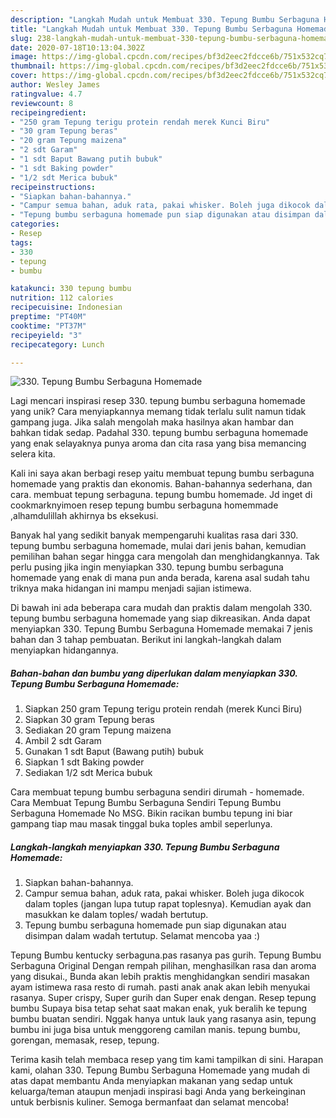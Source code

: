 ```yaml
---
description: "Langkah Mudah untuk Membuat 330. Tepung Bumbu Serbaguna Homemade Anti Gagal"
title: "Langkah Mudah untuk Membuat 330. Tepung Bumbu Serbaguna Homemade Anti Gagal"
slug: 238-langkah-mudah-untuk-membuat-330-tepung-bumbu-serbaguna-homemade-anti-gagal
date: 2020-07-18T10:13:04.302Z
image: https://img-global.cpcdn.com/recipes/bf3d2eec2fdcce6b/751x532cq70/330-tepung-bumbu-serbaguna-homemade-foto-resep-utama.jpg
thumbnail: https://img-global.cpcdn.com/recipes/bf3d2eec2fdcce6b/751x532cq70/330-tepung-bumbu-serbaguna-homemade-foto-resep-utama.jpg
cover: https://img-global.cpcdn.com/recipes/bf3d2eec2fdcce6b/751x532cq70/330-tepung-bumbu-serbaguna-homemade-foto-resep-utama.jpg
author: Wesley James
ratingvalue: 4.7
reviewcount: 8
recipeingredient:
- "250 gram Tepung terigu protein rendah merek Kunci Biru"
- "30 gram Tepung beras"
- "20 gram Tepung maizena"
- "2 sdt Garam"
- "1 sdt Baput Bawang putih bubuk"
- "1 sdt Baking powder"
- "1/2 sdt Merica bubuk"
recipeinstructions:
- "Siapkan bahan-bahannya."
- "Campur semua bahan, aduk rata, pakai whisker. Boleh juga dikocok dalam toples (jangan lupa tutup rapat toplesnya). Kemudian ayak dan masukkan ke dalam toples/ wadah bertutup."
- "Tepung bumbu serbaguna homemade pun siap digunakan atau disimpan dalam wadah tertutup. Selamat mencoba yaa :)"
categories:
- Resep
tags:
- 330
- tepung
- bumbu

katakunci: 330 tepung bumbu 
nutrition: 112 calories
recipecuisine: Indonesian
preptime: "PT40M"
cooktime: "PT37M"
recipeyield: "3"
recipecategory: Lunch

---
```



![330. Tepung Bumbu Serbaguna Homemade](https://img-global.cpcdn.com/recipes/bf3d2eec2fdcce6b/751x532cq70/330-tepung-bumbu-serbaguna-homemade-foto-resep-utama.jpg)

Lagi mencari inspirasi resep 330. tepung bumbu serbaguna homemade yang unik? Cara menyiapkannya memang tidak terlalu sulit namun tidak gampang juga. Jika salah mengolah maka hasilnya akan hambar dan bahkan tidak sedap. Padahal 330. tepung bumbu serbaguna homemade yang enak selayaknya punya aroma dan cita rasa yang bisa memancing selera kita.

Kali ini saya akan berbagi resep yaitu membuat tepung bumbu serbaguna homemade yang praktis dan ekonomis. Bahan-bahannya sederhana, dan cara. membuat tepung serbaguna. tepung bumbu homemade. Jd inget di cookmarknyimoen resep tepung bumbu serbaguna homemmade ,alhamdulillah akhirnya bs eksekusi.

Banyak hal yang sedikit banyak mempengaruhi kualitas rasa dari 330. tepung bumbu serbaguna homemade, mulai dari jenis bahan, kemudian pemilihan bahan segar hingga cara mengolah dan menghidangkannya. Tak perlu pusing jika ingin menyiapkan 330. tepung bumbu serbaguna homemade yang enak di mana pun anda berada, karena asal sudah tahu triknya maka hidangan ini mampu menjadi sajian istimewa.


Di bawah ini ada beberapa cara mudah dan praktis dalam mengolah 330. tepung bumbu serbaguna homemade yang siap dikreasikan. Anda dapat menyiapkan 330. Tepung Bumbu Serbaguna Homemade memakai 7 jenis bahan dan 3 tahap pembuatan. Berikut ini langkah-langkah dalam menyiapkan hidangannya.

<!--inarticleads1-->

##### Bahan-bahan dan bumbu yang diperlukan dalam menyiapkan 330. Tepung Bumbu Serbaguna Homemade:

1. Siapkan 250 gram Tepung terigu protein rendah (merek Kunci Biru)
1. Siapkan 30 gram Tepung beras
1. Sediakan 20 gram Tepung maizena
1. Ambil 2 sdt Garam
1. Gunakan 1 sdt Baput (Bawang putih) bubuk
1. Siapkan 1 sdt Baking powder
1. Sediakan 1/2 sdt Merica bubuk


Cara membuat tepung bumbu serbaguna sendiri dirumah - homemade. Cara Membuat Tepung Bumbu Serbaguna Sendiri Tepung Bumbu Serbaguna Homemade No MSG. Bikin racikan bumbu tepung ini biar gampang tiap mau masak tinggal buka toples ambil seperlunya. 

<!--inarticleads2-->

##### Langkah-langkah menyiapkan 330. Tepung Bumbu Serbaguna Homemade:

1. Siapkan bahan-bahannya.
1. Campur semua bahan, aduk rata, pakai whisker. Boleh juga dikocok dalam toples (jangan lupa tutup rapat toplesnya). Kemudian ayak dan masukkan ke dalam toples/ wadah bertutup.
1. Tepung bumbu serbaguna homemade pun siap digunakan atau disimpan dalam wadah tertutup. Selamat mencoba yaa :)


Tepung Bumbu kentucky serbaguna.pas rasanya pas gurih. Tepung Bumbu Serbaguna Original Dengan rempah pilihan, menghasilkan rasa dan aroma yang disukai., Bunda akan lebih praktis menghidangkan sendiri masakan ayam istimewa rasa resto di rumah. pasti anak anak akan lebih menyukai rasanya. Super crispy, Super gurih dan Super enak dengan. Resep tepung bumbu Supaya bisa tetap sehat saat makan enak, yuk beralih ke tepung bumbu buatan sendiri. Nggak hanya untuk lauk yang rasanya asin, tepung bumbu ini juga bisa untuk menggoreng camilan manis. tepung bumbu, gorengan, memasak, resep, tepung. 

Terima kasih telah membaca resep yang tim kami tampilkan di sini. Harapan kami, olahan 330. Tepung Bumbu Serbaguna Homemade yang mudah di atas dapat membantu Anda menyiapkan makanan yang sedap untuk keluarga/teman ataupun menjadi inspirasi bagi Anda yang berkeinginan untuk berbisnis kuliner. Semoga bermanfaat dan selamat mencoba!
